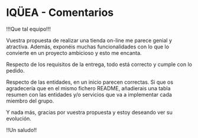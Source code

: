 # IQÜEA - Comentarios

!!!Que tal equipo!!!

Vuestra propuesta de realizar una tienda on-line me parece genial y atractiva. Además, exponéis muchas funcionalidades con lo que lo convierte en un proyecto ambicioso y esto me encanta.

Respecto de los requisitos de la entrega, todo está correcto y cumple con lo pedido.

Respecto de las entidades, en un inicio parecen correctas. Si que os agradecería que en el mismo fichero README, añadierais una tabla resumen con las entidades y/o servicios que va a implementar cada miembro del grupo.

Y nada más, gracias por vuestra propuesta y estoy deseando ver su evolución.

!!Un saludo!!

